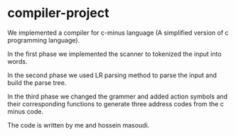 # compiler-project
We implemented a compiler for c-minus language (A simplified version of c programming language).

In the first phase we implemented the scanner to tokenized the input into words.

In the second phase we used LR parsing method to parse the input and build the parse tree.

In the third phase we changed the grammer and added action symbols and their corresponding functions to generate three address codes from the c minus code.

The code is written by me and hossein masoudi.

